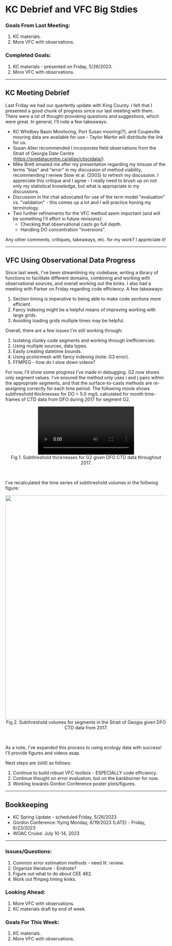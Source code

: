 # KC Debrief and VFC Big Stdies

### Goals From Last Meeting:
1. KC materials.
2. More VFC with observations.

### Completed Goals:
1. KC materials - presented on Friday, 5/26/2023.
2. More VFC with observations.

---

## KC Meeting Debrief

Last Friday we had our quartertly update with King County. I felt that I presented a good chunk of progress since our last meeting with them. There were a lot of thought-provoking questions and suggestions, which were great. In general, I'll note a few takeaways:
* KC Whidbey Basin Monitoring, Port Susan mooring(?), and Coupeville mooring data are available for use - Taylor Martin will distribute the link for us.
* Susan Allen recommended I incorporate field observations from the Strait of Georgia Date Centre (https://sogdatacentre.ca/atlas/citscidata/).
* Mike Brett emailed me after my presentation regarding my misuse of the terms "bias" and "error" in my discussion of method viability, recommending I review Stow et al. (2003) to refresh my discussion. I appreciate this critique and I agree - I really need to brush up on not only my statistical knowledge, but what is appropriate in my discussions.
* Discussion in the chat advocated for use of the term model "evaluation" vs. "validation" - this comes up a lot and I will practice honing my terminology.
* Two further refinements for the VFC method seem important (and will be something I'll effort in future revisions):
  * Checking that observational casts go full depth.
  * Handling DO concentration "inversions".

Any other comments, critiques, takeaways, etc. for my work? I appreciate it!

---

## VFC Using Observational Data Progress

Since last week, I've been streamlining my codebase, writing a library of functions to facilitate different domains, combining and working with observational sources, and overall working out the kinks. I also had a meeting with Parker on Friday regarding code efficiency. A few takeaways:
1. Section timing is imperative to being able to make code sections more efficient.
2. Fancy indexing might be a helpful means of improving working with large grids.
3. Avoiding loading grids multiple times may be helpful.

Overall, there are a few issues I'm still working through:
1. Isolating clunky code segments and working through inefficiencies.
2. Using multiple sources, data types.
3. Easily creating datetime bounds.
4. Using pcolormesh with fancy indexing (note: G3 error).
5. FFMPEG - how do I slow down videos?

For now, I'll show some progress I've made in debugging. G2 now shows only segment values. I've ensured the method only uses i and j pairs within the appropriate segments, and that the surface-to-casts methods are re-assigning correctly for each time period. The following movie shows subthreshold thicknesses for DO < 5.0 mg/L calculated for month time-frames of CTD data from DFO during 2017 for segment G2.


<p style="text-align:center;"><video src="https://github.com/dakotamm/dakotamm.github.io/assets/55995675/f117c2d7-42fb-466d-a1f6-d92500b7c170" controls="controls" style="max-width: 800px;"></video><br>Fig 1. Subthreshold thicknesses for G2 given DFO CTD data throughout 2017.</p><br>

I've recalculated the time series of subthreshold volumes in the folliwing figure:

<p style="text-align:center;"><img src="https://github.com/dakotamm/dakotamm.github.io/assets/55995675/f1318037-cea0-48f8-bc0c-2133caa6009d" width="700"/><br>Fig 2. Subthreshold volumes for segments in the Strait of Geogia given DFO CTD data from 2017.</p><br>
  
As a note, I've expanded this process to using ecology data with success! I'll provide figures and videos asap.

Next steps are (still) as follows:
1. Continue to build robust VFC toolbox - ESPECIALLY code efficiency.
2. Continue thought on error evaluation, but on the backburner for now.
3. Working towards Gordon Conference poster plots/figures.

---

## Bookkeeping 
* KC Spring Update - scheduled Friday, 5/26/2023
* Gordon Conference: flying Monday, 6/19/2023 (LATE) - Friday, 6/23/2023
* WOAC Cruise: July 10-14, 2023

---

### Issues/Questions:
1. Common error estimation methods - need lit. review.
2. Organize literature - Endnote?
3. Figure out what to do about CEE 462.
4. Work out ffmpeg timing kinks.

### Looking Ahead:
1. More VFC with observations.
2. KC materials draft by end of week.

### Goals For This Week:
1. KC materials.
2. More VFC with observations.
